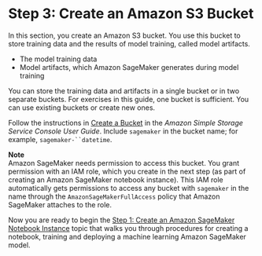 # Step 3: Create an Amazon S3 Bucket<a name="gs-config-permissions"></a>

In this section, you create an Amazon S3 bucket\. You use this bucket to store training data and the results of model training, called model artifacts\.
+ The model training data
+ Model artifacts, which Amazon SageMaker generates during model training 

You can store the training data and artifacts in a single bucket or in two separate buckets\. For exercises in this guide, one bucket is sufficient\. You can use existing buckets or create new ones\. 

Follow the instructions in [Create a Bucket](http://docs.aws.amazon.com/AmazonS3/latest/user-guide/create-bucket.html) in the *Amazon Simple Storage Service Console User Guide*\. Include `sagemaker` in the bucket name; for example, `sagemaker-``datetime`\. 

**Note**  
Amazon SageMaker needs permission to access this bucket\. You grant permission with an IAM role, which you create in the next step \(as part of creating an Amazon SageMaker notebook instance\)\. This IAM role automatically gets permissions to access any bucket with `sagemaker` in the name through the `AmazonSageMakerFullAccess` policy that Amazon SageMaker attaches to the role\. 

Now you are ready to begin the [Step 1: Create an Amazon SageMaker Notebook Instance](gs-setup-working-env.md) topic that walks you through procedures for creating a notebook, training and deploying a machine learning Amazon SageMaker model\.